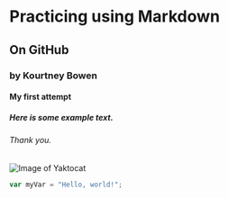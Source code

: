 # Practicing using Markdown
## On GitHub
### by Kourtney Bowen

#### My first attempt
##### Here is some example text.
###### Thank you.
![Image of Yaktocat](https://octodex.github.com/images/yaktocat.png)
``` javascript
var myVar = "Hello, world!";
```
